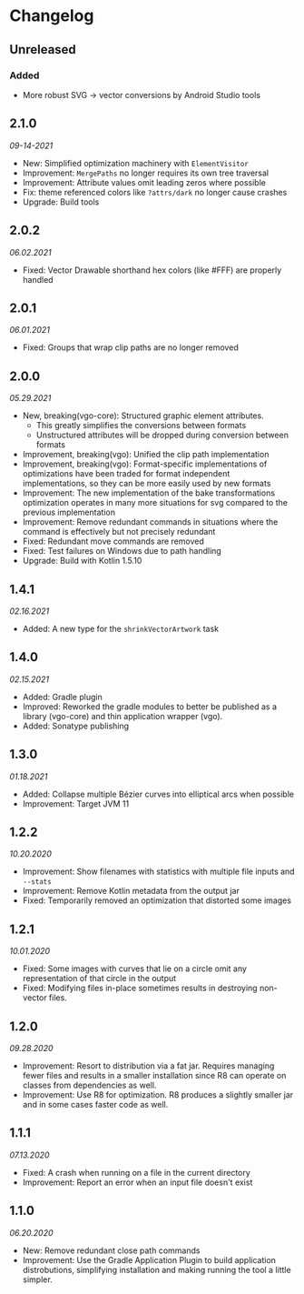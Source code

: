 # Changelog

## Unreleased

### Added

- More robust SVG → vector conversions by Android Studio tools

## 2.1.0

_09-14-2021_

- New: Simplified optimization machinery with `ElementVisitor`
- Improvement: `MergePaths` no longer requires its own tree traversal
- Improvement: Attribute values omit leading zeros where possible
- Fix: theme referenced colors like `?attrs/dark` no longer cause crashes
- Upgrade: Build tools

## 2.0.2

_06.02.2021_

- Fixed: Vector Drawable shorthand hex colors (like #FFF) are properly handled

## 2.0.1

_06.01.2021_

- Fixed: Groups that wrap clip paths are no longer removed

## 2.0.0

_05.29.2021_

- New, breaking(vgo-core): Structured graphic element attributes. 
  * This greatly simplifies the conversions between formats
  * Unstructured attributes will be dropped during conversion between formats
- Improvement, breaking(vgo): Unified the clip path implementation
- Improvement, breaking(vgo): Format-specific implementations of optimizations have been traded for format independent implementations, so they can be more easily used by new formats
- Improvement: The new implementation of the bake transformations optimization operates in many more situations for svg compared to the previous implementation
- Improvement: Remove redundant commands in situations where the command is effectively but not precisely redundant
- Fixed: Redundant move commands are removed
- Fixed: Test failures on Windows due to path handling
- Upgrade: Build with Kotlin 1.5.10

## 1.4.1

_02.16.2021_

- Added: A new type for the `shrinkVectorArtwork` task

## 1.4.0

_02.15.2021_

- Added: Gradle plugin
- Improved: Reworked the gradle modules to better be published as a library (vgo-core) and thin application wrapper (vgo).
- Added: Sonatype publishing

## 1.3.0

_01.18.2021_

- Added: Collapse multiple Bézier curves into elliptical arcs when possible
- Improvement: Target JVM 11

## 1.2.2

_10.20.2020_

- Improvement: Show filenames with statistics with multiple file inputs and `--stats`
- Improvement: Remove Kotlin metadata from the output jar
- Fixed: Temporarily removed an optimization that distorted some images

## 1.2.1

_10.01.2020_

- Fixed: Some images with curves that lie on a circle omit any representation of that circle in the output
- Fixed: Modifying files in-place sometimes results in destroying non-vector files.

## 1.2.0

_09.28.2020_

- Improvement: Resort to distribution via a fat jar. Requires managing fewer files and results in a smaller installation since R8 can operate on classes from dependencies as well.
- Improvement: Use R8 for optimization. R8 produces a slightly smaller jar and in some cases faster code as well.

## 1.1.1

_07.13.2020_

- Fixed: A crash when running on a file in the current directory
- Improvement: Report an error when an input file doesn't exist

## 1.1.0

_06.20.2020_

- New: Remove redundant close path commands
- Improvement: Use the Gradle Application Plugin to build application distrobutions, simplifying installation and making running the tool a little simpler.
